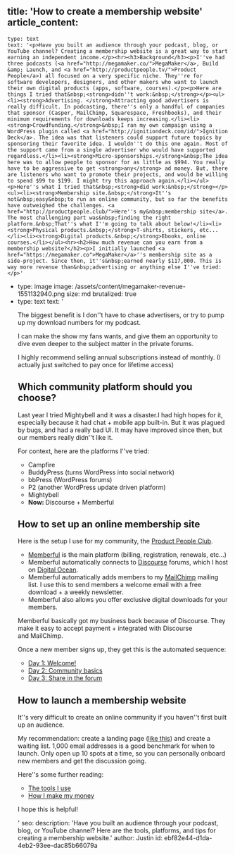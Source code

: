 title: 'How to create a membership website'
article_content:
  -
    type: text
    text: '<p>Have you built an audience through your podcast, blog, or YouTube channel? Creating a membership website is a great way to start earning an independent income.</p><hr><h3>Background</h3><p>I''ve had three podcasts (<a href="http://megamaker.co/">MegaMaker</a>, Build &amp; Launch, and <a href="http://productpeople.tv/">Product People</a>) all focused on a very specific niche. They''re for software developers, designers, and other makers who want to launch their own digital products (apps, software, courses).</p><p>Here are things I tried that&nbsp;<strong>didn''t work:&nbsp;</strong></p><ul><li><strong>Advertising. </strong>Attracting good advertisers is really difficult. In podcasting, there''s only a handful of companies that sponsor (Casper, MailChimp, Squarespace, Freshbooks), and their minimum requirements for downloads keeps increasing.</li><li><strong>Crowdfunding.</strong>&nbsp;I ran my own campaign using a WordPress plugin called <a href="http://ignitiondeck.com/id/">Ignition Deck</a>. The idea was that listeners could support future topics by sponsoring their favorite idea. I wouldn''t do this one again. Most of the support came from a single advertiser who would have supported regardless.</li><li><strong>Micro-sponsorships.</strong>&nbsp;The idea here was to allow people to sponsor for as little as $994. You really have to be aggressive to get <strong>any</strong> ad money. But, there are listeners who want to promote their projects, and would be willing to spend $99 to $199. I might try this approach again.</li></ul><p>Here''s what I tried that&nbsp;<strong>did work:&nbsp;</strong></p><ul><li><strong>Membership site.&nbsp;</strong>It''s not&nbsp;easy&nbsp;to run an online community, but so far the benefits have outweighed the challenges. <a href="http://productpeople.club/">Here''s my&nbsp;membership site</a>. The most challenging part was&nbsp;finding the right platform.&nbsp;That''s what I''m going to talk about below!</li><li><strong>Physical products.&nbsp;</strong>T-shirts, stickers, etc...</li><li><strong>Digital products.&nbsp;</strong>Ebooks, online courses.</li></ul><hr><h2>How much revenue can you earn from a membership website?</h2><p>I initially launched <a href="https://megamaker.co">MegaMaker</a>''s membership site as a side-project. Since then, it''s&nbsp;earned nearly $117,000. This is way more revenue than&nbsp;advertising or anything else I''ve tried:</p>'
  -
    type: image
    image: /assets/content/megamaker-revenue-1551132940.png
    size: md
    brutalized: true
  -
    type: text
    text: '<p>The biggest benefit is I don''t have to chase advertisers, or try to pump up my download numbers for my podcast.</p><p>I can make the show my fans wants, and give them an opportunity to dive even deeper to the subject matter in the private forums.</p><p>I highly recommend selling annual subscriptions instead of monthly. (I actually just switched to pay once for lifetime access)</p><h2>Which community platform should you choose?</h2><p>Last year I tried Mightybell and it was a disaster.I had high hopes for it, especially because it had chat + mobile app built-in. But it was plagued by bugs, and had a really bad UI. It may have improved since then, but our members really didn''t like it.</p><p>For context, here are the platforms I''ve tried:</p><ul><li>Campfire</li><li>BuddyPress (turns WordPress into social network)</li><li>bbPress (WordPress forums)</li><li>P2 (another WordPress update driven platform)</li><li>Mightybell</li><li><strong>Now:&nbsp;</strong>Discourse + Memberful</li></ul><h2>How to set up an online membership site</h2><p>Here is the setup I use for my community, the <a href="https://productpeople.club">Product People Club</a>.</p><ul><li><a href="https://memberful.com/" target="_blank" rel="noopener noreferrer">Memberful</a>&nbsp;is the main platform (billing, registration, renewals, etc...)</li><li>Memberful automatically connects to&nbsp;<a href="http://www.discourse.org/" target="_blank" rel="noopener noreferrer">Discourse</a>&nbsp;forums, which I host on&nbsp;<a href="https://m.do.co/c/d12c8c2c375a" target="_blank" rel="noopener noreferrer">Digital Ocean</a>.</li><li>Memberful automatically adds members to my&nbsp;<a href="http://mailchimp.com/" target="_blank" rel="noopener noreferrer">MailChimp</a>&nbsp;mailing list. I use this to send members a welcome email with a free download + a weekly newsletter.</li><li>Memberful also allows you offer exclusive digital downloads for your members.</li></ul><p>Memberful basically got my business back because of Discourse. They make it easy to accept payment + integrated with Discourse and&nbsp;MailChimp.</p><p>Once a new member signs up, they get this is the automated sequence:</p><ul><li><a href="http://us1.campaign-archive2.com/?u=8cb83b3f841a6035fab28a85e&amp;id=ac0a0181a0&amp;e=0753f272b1">Day 1: Welcome!</a></li><li><a href="http://us1.campaign-archive2.com/?u=8cb83b3f841a6035fab28a85e&amp;id=c182278d58&amp;e=451ade37d7">Day 2: Community basics</a></li><li><a href="http://us1.campaign-archive1.com/?u=8cb83b3f841a6035fab28a85e&amp;id=32bc880b86&amp;e=ed049b6c66">Day 3: Share in the forum</a></li></ul><h2>How to launch a membership website</h2><p>It''s very difficult to create an online community if you haven''t first built up an audience.</p><p>My recommendation: create a landing page (<a href="https://productpeople.club">like this</a>) and create a waiting list. 1,000 email addresses is a good benchmark for when to launch. Only open up 10 spots at a time, so you can personally onboard new members and get the discussion going.</p><p>Here''s some further reading:</p><ul><li><a href="https://justinjackson.ca/tools/">The tools I use</a></li><li><a href="https://justinjackson.ca/money/">How I make my money</a></li></ul><p>I hope this is helpful!</p>'
seo:
  description: 'Have you built an audience through your podcast, blog, or YouTube channel? Here are the tools, platforms, and tips for creating a membership website.'
author: Justin
id: ebf82e44-d1da-4eb2-93ee-dac85b66079a

